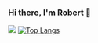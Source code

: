 ### Hi there, I'm Robert 👋
 
![](https://github-readme-stats.vercel.app/api?username=Nyariki&show_icons=true&include_all_commits=true&line_height=40)
[![Top Langs](https://github-readme-stats.vercel.app/api/top-langs/?username=Nyariki&count_private=true)](https://github.com/anuraghazra/github-readme-stats)

